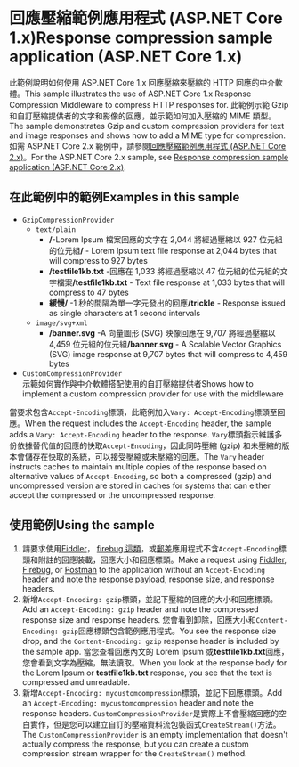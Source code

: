 # <a name="response-compression-sample-application-aspnet-core-1x"></a><span data-ttu-id="5eeac-101">回應壓縮範例應用程式 (ASP.NET Core 1.x)</span><span class="sxs-lookup"><span data-stu-id="5eeac-101">Response compression sample application (ASP.NET Core 1.x)</span></span>

<span data-ttu-id="5eeac-102">此範例說明如何使用 ASP.NET Core 1.x 回應壓縮來壓縮的 HTTP 回應的中介軟體。</span><span class="sxs-lookup"><span data-stu-id="5eeac-102">This sample illustrates the use of ASP.NET Core 1.x Response Compression Middleware to compress HTTP responses for.</span></span> <span data-ttu-id="5eeac-103">此範例示範 Gzip 和自訂壓縮提供者的文字和影像的回應，並示範如何加入壓縮的 MIME 類型。</span><span class="sxs-lookup"><span data-stu-id="5eeac-103">The sample demonstrates Gzip and custom compression providers for text and image responses and shows how to add a MIME type for compression.</span></span> <span data-ttu-id="5eeac-104">如需 ASP.NET Core 2.x 範例中，請參閱[回應壓縮範例應用程式 (ASP.NET Core 2.x)](https://github.com/aspnet/Docs/tree/master/aspnetcore/performance/response-compression/samples/2.x)。</span><span class="sxs-lookup"><span data-stu-id="5eeac-104">For the ASP.NET Core 2.x sample, see [Response compression sample application (ASP.NET Core 2.x)](https://github.com/aspnet/Docs/tree/master/aspnetcore/performance/response-compression/samples/2.x).</span></span>

## <a name="examples-in-this-sample"></a><span data-ttu-id="5eeac-105">在此範例中的範例</span><span class="sxs-lookup"><span data-stu-id="5eeac-105">Examples in this sample</span></span>
* `GzipCompressionProvider`
  * `text/plain`
    * <span data-ttu-id="5eeac-106">**/**-Lorem Ipsum 檔案回應的文字在 2,044 將經過壓縮以 927 位元組的位元組</span><span class="sxs-lookup"><span data-stu-id="5eeac-106">**/** - Lorem Ipsum text file response at 2,044 bytes that will compress to 927 bytes</span></span>
    * <span data-ttu-id="5eeac-107">**/testfile1kb.txt** -回應在 1,033 將經過壓縮以 47 位元組的位元組的文字檔案</span><span class="sxs-lookup"><span data-stu-id="5eeac-107">**/testfile1kb.txt** - Text file response at 1,033 bytes that will compress to 47 bytes</span></span>
    * <span data-ttu-id="5eeac-108">**緩慢/** -1 秒的間隔為單一字元發出的回應</span><span class="sxs-lookup"><span data-stu-id="5eeac-108">**/trickle** - Response issued as single characters at 1 second intervals</span></span> 
  * `image/svg+xml`
    * <span data-ttu-id="5eeac-109">**/banner.svg** -A 向量圖形 (SVG) 映像回應在 9,707 將經過壓縮以 4,459 位元組的位元組</span><span class="sxs-lookup"><span data-stu-id="5eeac-109">**/banner.svg** - A Scalable Vector Graphics (SVG) image response at 9,707 bytes that will compress to 4,459 bytes</span></span>
* `CustomCompressionProvider`<br><span data-ttu-id="5eeac-110">示範如何實作與中介軟體搭配使用的自訂壓縮提供者</span><span class="sxs-lookup"><span data-stu-id="5eeac-110">Shows how to implement a custom compression provider for use with the middleware</span></span>

<span data-ttu-id="5eeac-111">當要求包含`Accept-Encoding`標頭，此範例加入`Vary: Accept-Encoding`標頭至回應。</span><span class="sxs-lookup"><span data-stu-id="5eeac-111">When the request includes the `Accept-Encoding` header, the sample adds a `Vary: Accept-Encoding` header to the response.</span></span> <span data-ttu-id="5eeac-112">`Vary`標頭指示維護多份依據替代值的回應的快取`Accept-Encoding`，因此同時壓縮 (gzip) 和未壓縮的版本會儲存在快取的系統，可以接受壓縮或未壓縮的回應。</span><span class="sxs-lookup"><span data-stu-id="5eeac-112">The `Vary` header instructs caches to maintain multiple copies of the response based on alternative values of `Accept-Encoding`, so both a compressed (gzip) and uncompressed version are stored in caches for systems that can either accept the compressed or the uncompressed response.</span></span>

## <a name="using-the-sample"></a><span data-ttu-id="5eeac-113">使用範例</span><span class="sxs-lookup"><span data-stu-id="5eeac-113">Using the sample</span></span>
1. <span data-ttu-id="5eeac-114">請要求使用[Fiddler](http://www.telerik.com/fiddler)， [firebug 這類](http://getfirebug.com/)，或[郵差](https://www.getpostman.com/)應用程式不含`Accept-Encoding`標頭和附註的回應裝載，回應大小和回應標頭。</span><span class="sxs-lookup"><span data-stu-id="5eeac-114">Make a request using [Fiddler](http://www.telerik.com/fiddler), [Firebug](http://getfirebug.com/), or [Postman](https://www.getpostman.com/) to the application without an `Accept-Encoding` header and note the response payload, response size, and response headers.</span></span>
2. <span data-ttu-id="5eeac-115">新增`Accept-Encoding: gzip`標頭，並記下壓縮的回應的大小和回應標頭。</span><span class="sxs-lookup"><span data-stu-id="5eeac-115">Add an `Accept-Encoding: gzip` header and note the compressed response size and response headers.</span></span> <span data-ttu-id="5eeac-116">您會看到卸除，回應大小和`Content-Encoding: gzip`回應標頭包含範例應用程式。</span><span class="sxs-lookup"><span data-stu-id="5eeac-116">You see the response size drop, and the `Content-Encoding: gzip` response header is included by the sample app.</span></span> <span data-ttu-id="5eeac-117">當您查看回應內文的 Lorem Ipsum 或**testfile1kb.txt**回應，您會看到文字為壓縮，無法讀取。</span><span class="sxs-lookup"><span data-stu-id="5eeac-117">When you look at the response body for the Lorem Ipsum or **testfile1kb.txt** response, you see that the text is compressed and unreadable.</span></span>
3. <span data-ttu-id="5eeac-118">新增`Accept-Encoding: mycustomcompression`標頭，並記下回應標頭。</span><span class="sxs-lookup"><span data-stu-id="5eeac-118">Add an `Accept-Encoding: mycustomcompression` header and note the response headers.</span></span> <span data-ttu-id="5eeac-119">`CustomCompressionProvider`是實際上不會壓縮回應的空白實作，但是您可以建立自訂的壓縮資料流包裝函式`CreateStream()`方法。</span><span class="sxs-lookup"><span data-stu-id="5eeac-119">The `CustomCompressionProvider` is an empty implementation that doesn't actually compress the response, but you can create a custom compression stream wrapper for the `CreateStream()` method.</span></span>

